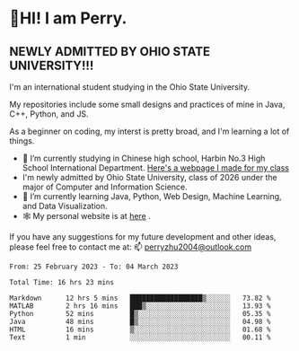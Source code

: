 # 🌄HI! I am Perry. <br> #
## NEWLY ADMITTED BY OHIO STATE UNIVERSITY!!! ##  
I'm an international student studying in the Ohio State University. <br>

My repositories include some small designs and practices of mine in Java, C++, Python, and JS. <br>

As a beginner on coding, my interst is pretty broad, and I'm learning a lot of things. <br>
- 🔭 I’m currently studying in Chinese high school, Harbin No.3 High School International Department. [Here's a webpage I made for my class](https://perry2004.github.io/weirdos/)
- I'm newly admitted by Ohio State University, class of 2026 under the major of Computer and Information Science. 
- 🌱 I’m currently learning Java, Python, Web Design, Machine Learning, and Data Visualization. 
- 🕸️ My personal website is at <a href="https://zhu-yp.cn">here</a> .  

If you have any suggestions for my future development and other ideas, please feel free to contact me at: 📫 [perryzhu2004@outlook.com](mailto:perryzhu2004@outlook.com)

<!--START_SECTION:waka-->

```text
From: 25 February 2023 - To: 04 March 2023

Total Time: 16 hrs 23 mins

Markdown      12 hrs 5 mins   ██████████████████▒░░░░░░   73.82 %
MATLAB        2 hrs 16 mins   ███▒░░░░░░░░░░░░░░░░░░░░░   13.93 %
Python        52 mins         █▒░░░░░░░░░░░░░░░░░░░░░░░   05.35 %
Java          48 mins         █▒░░░░░░░░░░░░░░░░░░░░░░░   04.98 %
HTML          16 mins         ▒░░░░░░░░░░░░░░░░░░░░░░░░   01.68 %
Text          1 min           ░░░░░░░░░░░░░░░░░░░░░░░░░   00.11 %
```

<!--END_SECTION:waka-->